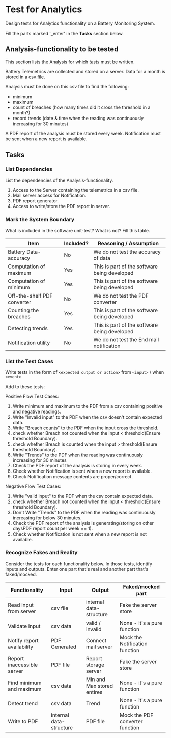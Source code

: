 # Test for Analytics

Design tests for Analytics functionality on a Battery Monitoring System.

Fill the parts marked '_enter' in the **Tasks** section below.

## Analysis-functionality to be tested

This section lists the Analysis for which _tests_ must be written.

Battery Telemetrics are collected and stored on a server.
Data for a month is stored in a [csv file](https://en.wikipedia.org/wiki/Comma-separated_values).

Analysis must be done on this csv file to find the following:
- minimum
- maximum
- count of breaches (how many times did it cross the threshold in a month?)
- record trends (date & time when the reading was continuously increasing for 30 minutes)

A PDF report of the analysis must be stored every week.
Notification must be sent when a new report is available.

## Tasks

### List Dependencies

List the dependencies of the Analysis-functionality.

1. Access to the Server containing the telemetrics in a csv file.
2. Mail server access for Notification.
3. PDF report generator.
4. Access to write/store the PDF report in server.


### Mark the System Boundary

What is included in the software unit-test? What is not? Fill this table.

| Item                      | Included?     | Reasoning / Assumption
|---------------------------|---------------|---
Battery Data-accuracy       | No            | We do not test the accuracy of data
Computation of maximum      | Yes           | This is part of the software being developed
Computation of minimum      | Yes           | This is part of the software being developed
Off-the-shelf PDF converter | No 			| We do not test the PDF converter
Counting the breaches       | Yes	 		| This is part of the software being developed
Detecting trends            | Yes			| This is part of the software being developed
Notification utility        | No			| We do not test the End mail notification

### List the Test Cases

Write tests in the form of `<expected output or action>` from `<input>` / when `<event>`

Add to these tests:

Positive Flow Test Cases:

1. Write minimum and maximum to the PDF from a csv containing positive and negative readings.
2. Write "Invalid input" to the PDF when the csv doesn't contain expected data.
3. Write "Breach counts" to the PDF when the input cross the threshold.
4. check whether Breach not counted when the input < threshold(Ensure threshold Boundary).
5. check whether Breach is counted when the input > threshold(Ensure threshold Boundary).
6. Write "Trends" to the PDF when the reading was continuously increasing for 30 minutes
7. Check the PDF report of the analysis is storing in every week.
8. Check whether Notification is sent when a new report is available.
10. Check Notification message contents are proper/correct.

Negative Flow Test Cases:

1. Write "valid input" to the PDF when the csv contain expected data.
2. check whether Breach not counted when the input < threshold(Ensure threshold Boundary).
3. Don't Write "Trends" to the PDF when the reading was continuously increasing for below 30 minutes.
4. Check the PDF report of the analysis is generating/storing on other daysPDF report count per week == 1).
5. Check whether Notification is not sent when a new report is not available.


### Recognize Fakes and Reality

Consider the tests for each functionality below.
In those tests, identify inputs and outputs.
Enter one part that's real and another part that's faked/mocked.

| Functionality            | Input        | Output                      | Faked/mocked part
|--------------------------|--------------|-----------------------------|---
Read input from server     | csv file     | internal data-structure     | Fake the server store
Validate input             | csv data     | valid / invalid             | None - it's a pure function
Notify report availability | PDF Generated| Connect mail server         | Mock the Notification function
Report inaccessible server | PDF file 	  | Report storage server       | Fake the server store
Find minimum and maximum   | csv data	  | Min and Max stored entires  | None - it's a pure function
Detect trend               | csv data	  | Trend               		| None - it's a pure function
Write to PDF               | internal data-structure| PDF file			| Mock the PDF converter function

